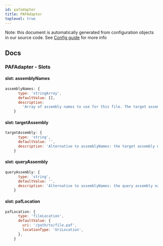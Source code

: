 ```yaml
---
id: pafadapter
title: PAFAdapter
toplevel: true
---
```


Note: this document is automatically generated from configuration objects in our
source code. See [Config guide](/docs/config_guide) for more info

## Docs

### PAFAdapter - Slots

#### slot: assemblyNames

```js
assemblyNames: {
      type: 'stringArray',
      defaultValue: [],
      description:
        'Array of assembly names to use for this file. The target assembly name is the first value in the array, query assembly name is the second',
    }
```

#### slot: targetAssembly

```js
targetAssembly: {
      type: 'string',
      defaultValue: '',
      description: 'Alternative to assemblyNames: the target assembly name',
    }
```

#### slot: queryAssembly

```js
queryAssembly: {
      type: 'string',
      defaultValue: '',
      description: 'Alternative to assemblyNames: the query assembly name',
    }
```

#### slot: pafLocation

```js
pafLocation: {
      type: 'fileLocation',
      defaultValue: {
        uri: '/path/to/file.paf',
        locationType: 'UriLocation',
      },
    }
```
